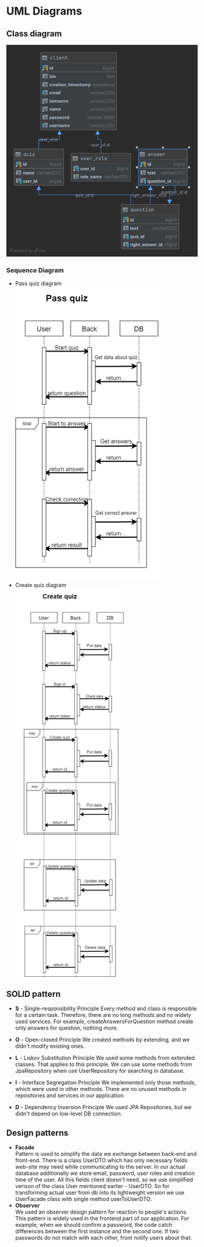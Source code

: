 # UML Diagrams
## Class diagram
![Class diagram](/documentation/diagrams/class_diagram.png)

### Sequence Diagram
- Pass quiz diagram\
  ![Pass quiz](/documentation/diagrams/pass_quiz_diagram.png)
- Create quiz diagram\
  ![Create quiz](/documentation/diagrams/create_quiz_diagram.png)

## SOLID pattern
- **S** - Single-responsibility Principle
Every method and class is responsible for a certain task. Therefore, there are no long methods and no widely used services. For example, createAnswersForQuestion method create only answers for question, nothing more.

- **O** - Open-closed Principle
We created methods by extending, and we didn't modify existing ones.

- **L** - Liskov Substitution Principle
We used some methods from extended classes. That applies to this principle. We can use some methods from JpaRepository when use UserRepository for searching in database.

- **I** - Interface Segregation Principle
We implemented only those methods, which were used in other methods. There are no unused methods in repositories and services in our application.
- **D** - Dependency Inversion Principle
We used JPA Repositories, but we didn't depend on low-level DB connection.

## Design patterns
- **Facade**\
Pattern is used to simplify the data we exchange between back-end and front-end. There is a class UserDTO which has only necessary fields web-site may need while communicating to the server. In our actual database additionally we store email, password, user roles and creation time of the user. All this fields client doesn't need, so we use simplified verison of the class User mentioned earlier - UserDTO.  So for transforming actual user from db into its lightweight version we use UserFacade class with single method userToUserDTO.
- **Observer**\
We used an observer design pattern for reaction to people's actions. This pattern is widely used in the frontend part of our application. For example, when we should confirm a password, the code catch differences between the first instance and the second one. If two passwords do not match with each other, front notify users about that.
